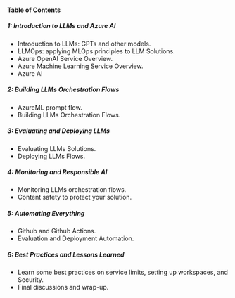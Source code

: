 #### Table of Contents

##### 1: Introduction to LLMs and Azure AI 
- Introduction to LLMs: GPTs and other models.
- LLMOps: applying MLOps principles to LLM Solutions.
- Azure OpenAI Service Overview.
- Azure Machine Learning Service Overview.
- Azure AI

##### 2: Building LLMs Orchestration Flows
 - AzureML prompt flow.
 - Building LLMs Orchestration Flows. 

##### 3: Evaluating and Deploying LLMs
 - Evaluating LLMs Solutions.
 - Deploying LLMs Flows.

##### 4: Monitoring and Responsible AI 
 - Monitoring LLMs orchestration flows.
 - Content safety to protect your solution.

##### 5: Automating Everything
 - Github and Github Actions.
 - Evaluation and Deployment Automation.

##### 6: Best Practices and Lessons Learned
 - Learn some best practices on service limits, setting up workspaces, and Security.
 - Final discussions and wrap-up.